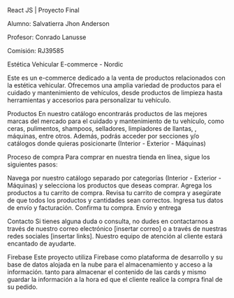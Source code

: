 React JS | Proyecto Final

Alumno: Salvatierra Jhon Anderson

Profesor: Conrado Lanusse

Comisión: RJ39585


Estética Vehicular E-commerce - Nordic

Este es un e-commerce dedicado a la venta de productos relacionados con la estética vehicular. Ofrecemos una amplia variedad de productos para el cuidado y mantenimiento de vehículos, desde productos de limpieza hasta herramientas y accesorios para personalizar tu vehículo.


Productos
En nuestro catálogo encontrarás productos de las mejores marcas del mercado para el cuidado y mantenimiento de tu vehículo, como ceras, pulimentos, shampoos, selladores, limpiadores de llantas, , máquinas, entre otros. Además, podrás acceder por secciones y/o catálogos donde quieras posicionarte (Interior - Exterior - Máquinas)


Proceso de compra
Para comprar en nuestra tienda en línea, sigue los siguientes pasos:

Navega por nuestro catálogo separado por categorías (Interior - Exterior - Máquinas) y selecciona los productos que deseas comprar.
Agrega los productos a tu carrito de compra.
Revisa tu carrito de compra y asegúrate de que todos los productos y cantidades sean correctos.
Ingresa tus datos de envío y facturación.
Confirma tu compra.
Envío y entrega


Contacto
Si tienes alguna duda o consulta, no dudes en contactarnos a través de nuestro correo electrónico [insertar correo] o a través de nuestras redes sociales [insertar links]. Nuestro equipo de atención al cliente estará encantado de ayudarte.


Firebase
Este proyecto utiliza Firebase como plataforma de desarrollo y su base de datos alojada en la nube para el almacenamiento y acceso a la información. tanto para almacenar el contenido de las cards y mismo guardar la información a la hora ed que el cliente realice la compra final de su pedido.




